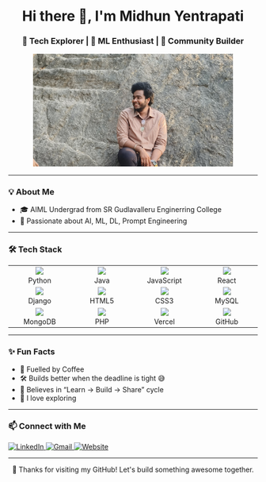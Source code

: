 <!-- Fancy Header with Emojis -->
<h1 align="center">Hi there 👋, I'm Midhun Yentrapati</h1>
<h3 align="center">🚀 Tech Explorer | 🧠 ML Enthusiast | 🎯 Community Builder</h3>

<p align="center">
  <img src="assets/banner.png" alt="It's me" width="80%" height = "50%"/>
</p>

---

### 💡 About Me

- 🎓 AIML Undergrad from SR Gudlavalleru Enginerring College  
- 🧠 Passionate about AI, ML, DL, Prompt Engineering 

---

### 🛠️ Tech Stack

<table align="center">
  <tr>
    <td align="center" width="120" border: 1px solid black;
  border-radius: 10px;>
      <img src="https://img.icons8.com/color/96/000000/python--v1.png" width="50"/><br>Python
    </td>
    <td align="center" width="120">
      <img src="https://img.icons8.com/color/96/000000/java-coffee-cup-logo--v1.png" width="50"/><br>Java
    </td>
    <td align="center" width="120">
      <img src="https://img.icons8.com/color/96/000000/javascript--v1.png" width="50"/><br>JavaScript
    </td>
    <td align="center" width="120">
      <img src="https://img.icons8.com/color/96/000000/react-native.png" width="50"/><br>React
    </td>
  </tr>
  <tr>
    <td align="center" width="120">
      <img src="https://img.icons8.com/color/96/000000/django.png" width="50"/><br>Django
    </td>
    <td align="center" width="120">
      <img src="https://img.icons8.com/color/96/000000/html-5--v1.png" width="50"/><br>HTML5
    </td>
    <td align="center" width="120">
      <img src="https://img.icons8.com/color/96/000000/css3.png" width="50"/><br>CSS3
    </td>
    <td align="center" width="120">
      <img src="https://img.icons8.com/fluency/96/000000/mysql-logo.png" width="50"/><br>MySQL
    </td>
  </tr>
  <tr>
    <td align="center" width="120">
      <img src="https://img.icons8.com/external-tal-revivo-color-tal-revivo/96/000000/external-mongodb-a-cross-platform-document-oriented-database-program-logo-color-tal-revivo.png" width="50"/><br>MongoDB
    </td>
    <td align="center" width="120">
      <img src="https://img.icons8.com/offices/96/000000/php-logo.png" width="50"/><br>PHP
    </td>
    <td align="center" width="120">
      <img src="https://assets.vercel.com/image/upload/front/vercel/twitter-card.png" width="50"/><br>Vercel
    </td>
    <td align="center" width="120">
      <img src="https://img.icons8.com/glyph-neue/96/ffffff/github.png" width="50"/><br>GitHub
    </td>
  </tr>
</table>

---


### ✨ Fun Facts

- 🧃 Fuelled by Coffee
- 🛠️ Builds better when the deadline is tight 😅
- 🧠 Believes in “Learn → Build → Share” cycle
- 💬 I love exploring

---

### 📫 Connect with Me

<p>
  <a href="https://linkedin.com/in/midhunyentrapati" target="_blank">
    <img alt="LinkedIn" src="https://img.shields.io/badge/-LinkedIn-0077B5?logo=linkedin&logoColor=white" />
  </a>
  <a href="midhunyentrapati@gmail.com">
    <img alt="Gmail" src="https://img.shields.io/badge/-Gmail-D14836?logo=gmail&logoColor=white" />
  </a>
  <a href="https://yourportfolio.com">
    <img alt="Website" src="https://img.shields.io/badge/-Portfolio-000?logo=vercel&logoColor=white" />
  </a>
</p>

---

<p align="center">💖 Thanks for visiting my GitHub! Let's build something awesome together.</p>
